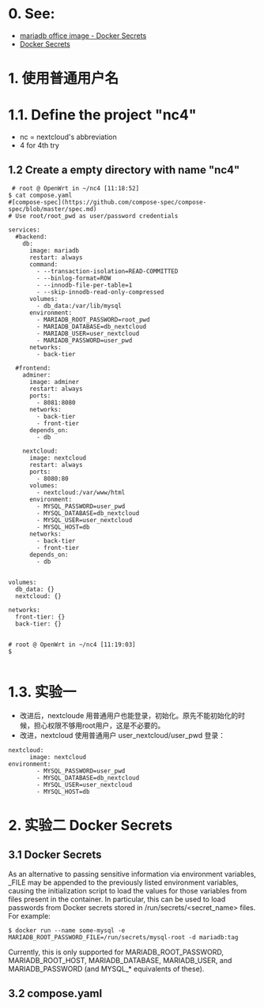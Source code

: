 # 0. See:
- [mariadb office image - Docker Secrets](https://hub.docker.com/_/mariadb)
- [Docker Secrets](https://hub.docker.com/_/nextcloud)

# 1. 使用普通用户名
  
# 1.1. Define the project "nc4"
- nc = nextcloud's abbreviation
- 4 for 4th try


## 1.2 Create a empty directory with name "nc4"

```
 # root @ OpenWrt in ~/nc4 [11:18:52] 
$ cat compose.yaml
#[compose-spec](https://github.com/compose-spec/compose-spec/blob/master/spec.md)
# Use root/root_pwd as user/password credentials

services:
  #backend:
    db:
      image: mariadb
      restart: always
      command: 
        - --transaction-isolation=READ-COMMITTED 
        - --binlog-format=ROW 
        - --innodb-file-per-table=1
        - --skip-innodb-read-only-compressed
      volumes:
        - db_data:/var/lib/mysql     
      environment:
        - MARIADB_ROOT_PASSWORD=root_pwd
        - MARIADB_DATABASE=db_nextcloud
        - MARIADB_USER=user_nextcloud
        - MARIADB_PASSWORD=user_pwd
      networks:
        - back-tier

  #frontend:
    adminer:
      image: adminer
      restart: always
      ports:
        - 8081:8080
      networks:
        - back-tier
        - front-tier
      depends_on: 
        - db
      
    nextcloud:
      image: nextcloud
      restart: always
      ports:
        - 8080:80
      volumes:
        - nextcloud:/var/www/html
      environment:
        - MYSQL_PASSWORD=user_pwd
        - MYSQL_DATABASE=db_nextcloud
        - MYSQL_USER=user_nextcloud
        - MYSQL_HOST=db   
      networks:
        - back-tier
        - front-tier
      depends_on:
        - db
  
  
volumes:
  db_data: {}
  nextcloud: {}

networks:
  front-tier: {}
  back-tier: {}


# root @ OpenWrt in ~/nc4 [11:19:03] 
$ 
  
```

# 1.3. 实验一 
- 改进后，nextcloude 用普通用户也能登录，初始化。原先不能初始化的时候，担心权限不够用root用户，这是不必要的。
- 改进，nextcloud 使用普通用户 user_nextcloud/user_pwd 登录：
```
nextcloud:
      image: nextcloud
environment:
        - MYSQL_PASSWORD=user_pwd
        - MYSQL_DATABASE=db_nextcloud
        - MYSQL_USER=user_nextcloud
        - MYSQL_HOST=db  
```

# 2.  实验二 Docker Secrets 
## 3.1 Docker Secrets

As an alternative to passing sensitive information via environment variables, _FILE may be appended to the previously listed environment variables, causing the initialization script to load the values for those variables from files present in the container. In particular, this can be used to load passwords from Docker secrets stored in /run/secrets/<secret_name> files. For example:
```
$ docker run --name some-mysql -e MARIADB_ROOT_PASSWORD_FILE=/run/secrets/mysql-root -d mariadb:tag
```
Currently, this is only supported for MARIADB_ROOT_PASSWORD, MARIADB_ROOT_HOST, MARIADB_DATABASE, MARIADB_USER, and MARIADB_PASSWORD (and MYSQL_* equivalents of these).

## 3.2 compose.yaml
```
  
```


